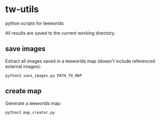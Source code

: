 # tw-utils

python scripts for teeworlds

All results are saved to the current working directory.

## save images

Extract all images saved in a teeworlds map (doesn't include referenced external images):

    python3 save_images.py PATH_TO_MAP

## create map

Generate a teeworlds map:

    python3 map_creator.py
